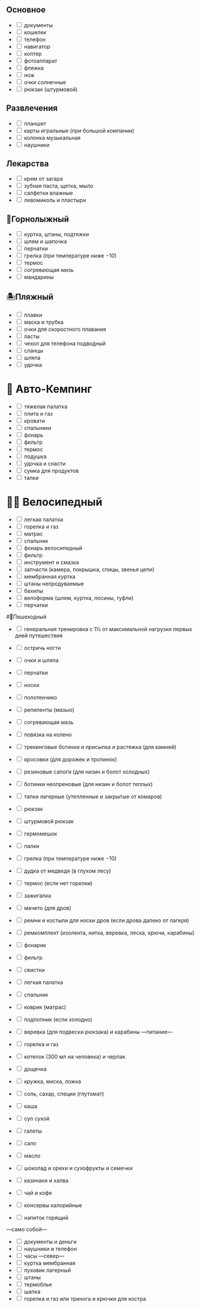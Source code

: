 ## Основное

- <input type="checkbox"> документы
- <input type="checkbox"> кошелек
- <input type="checkbox"> телефон
- <input type="checkbox"> навигатор
- <input type="checkbox"> коптер 
- <input type="checkbox"> фотоаппарат
- <input type="checkbox"> фляжка
- <input type="checkbox"> нож
- <input type="checkbox"> очки солнечные
- <input type="checkbox"> рюкзак (штурмовой)

## Развлечения

- <input type="checkbox"> планшет
- <input type="checkbox"> карты игральные (при большой компании)
- <input type="checkbox"> колонка музыкальная
- <input type="checkbox"> наушники

## Лекарства

- <input type="checkbox"> крем от загара
- <input type="checkbox"> зубная паста, щетка, мыло
- <input type="checkbox"> салфетки влажные
- <input type="checkbox"> левомиколь и пластыри 


## 🎿Горнолыжный

- <input type="checkbox"> куртка, штаны, подтяжки
- <input type="checkbox"> шлем и шапочка
- <input type="checkbox"> перчатки
- <input type="checkbox"> грелка (при температуре ниже −10)
- <input type="checkbox"> термос
- <input type="checkbox"> согревающая мизь
- <input type="checkbox"> мандарины

## 🏝Пляжный

- <input type="checkbox"> плавки
- <input type="checkbox"> маска и трубка
- <input type="checkbox"> очки для скоростного плавания
- <input type="checkbox"> ласты
- <input type="checkbox"> чехол для телефона подводный
- <input type="checkbox"> сланцы
- <input type="checkbox"> шляпа
- <input type="checkbox"> удочка

# 🚐 Авто-Кемпинг

- <input type="checkbox"> тяжелая палатка
- <input type="checkbox"> плита и газ
- <input type="checkbox"> кровати
- <input type="checkbox"> спальники
- <input type="checkbox"> фонарь
- <input type="checkbox"> фильтр
- <input type="checkbox"> термос
- <input type="checkbox"> подушка
- <input type="checkbox"> удочка и снасти
- <input type="checkbox"> сумка для продуктов
- <input type="checkbox"> тапки

# 🚵‍♂️ Велосипедный

- <input type="checkbox"> легкая палатка
- <input type="checkbox"> горелка и газ
- <input type="checkbox"> матрас
- <input type="checkbox"> спальник
- <input type="checkbox"> фонарь велосипедный
- <input type="checkbox"> фильтр
- <input type="checkbox"> инструмент и смазка
- <input type="checkbox"> запчасти (камера, покрышка, спицы, звенья цепи)
- <input type="checkbox"> мембранная куртка
- <input type="checkbox"> штаны непродуваемые
- <input type="checkbox"> бахилы
- <input type="checkbox"> велоформа (шлем, куртка, лосины, туфли)
- <input type="checkbox"> перчатки

#🥾Пешеходный

- <input type="checkbox"> генеральная тренировка с 1½ от максимальной нагрузки первых дней путешествия
- <input type="checkbox">  остричь ногти 

- <input type="checkbox"> очки и шляпа
- <input type="checkbox"> перчатки
- <input type="checkbox"> носки

- <input type="checkbox"> полотенчико
- <input type="checkbox"> репиленты (мазью)
- <input type="checkbox"> согревающая мазь
- <input type="checkbox"> повязка на колено

- <input type="checkbox"> трекинговые ботинки и присыпка и растяжка (для камней)
- <input type="checkbox"> кросовки (для дорожек и тропинок)
- <input type="checkbox"> резиновые сапоги (для низин и болот холодных)
- <input type="checkbox"> ботинки неопреновые (для низин и болот теплых)
- <input type="checkbox"> тапки лагерные (утепленные и закрытые от комаров)

- <input type="checkbox"> рюкзак
- <input type="checkbox"> штурмовой рюкзак
- <input type="checkbox"> гермомешок
- <input type="checkbox"> палки
- <input type="checkbox"> грелка (при температуре ниже −10)
- <input type="checkbox"> дудка от медведя (в глухом лесу)
- <input type="checkbox"> термос (если нет горелки)
- <input type="checkbox"> зажигалка
- <input type="checkbox"> мачето (для дров)

- <input type="checkbox"> ремни и костыли для носки дров (если дрова далеко от лагеря)

- <input type="checkbox"> ремкомплект (изолента, нитка, веревка, леска, крючи, карабины)
- <input type="checkbox"> фонарик
- <input type="checkbox"> фильтр
- <input type="checkbox"> свистки
- <input type="checkbox"> легкая палатка
- <input type="checkbox"> спальник
- <input type="checkbox"> коврик (матрас)
- <input type="checkbox"> подпопник (если холодно)
- <input type="checkbox"> веревка (для подвески рюкзака) и карабины
—питание—
- <input type="checkbox"> горелка и газ
- <input type="checkbox"> котелок (300 мл на человека) и черпак
- <input type="checkbox"> дощечка
- <input type="checkbox"> кружка, миска, ложка
- <input type="checkbox"> соль, сахар, специи (глутомат)
- <input type="checkbox"> каша
- <input type="checkbox"> суп сухой
- <input type="checkbox"> галеты
- <input type="checkbox"> сало
- <input type="checkbox"> масло
- <input type="checkbox"> шоколад и орехи и сухофрукты и семечки
- <input type="checkbox"> казинаки и халва
- <input type="checkbox"> чай и кофе
- <input type="checkbox"> консервы калорийные
- <input type="checkbox"> напиток горящий

—само собой—
- <input type="checkbox"> документы и деньги
- <input type="checkbox"> наушники и телефон
- <input type="checkbox"> часы
—север—
- <input type="checkbox"> куртка мембранная
- <input type="checkbox"> пуховик лагерный
- <input type="checkbox"> штаны
- <input type="checkbox"> термоблье
- <input type="checkbox"> шапка
- <input type="checkbox"> горелка и газ или тринога и крючки для костра
